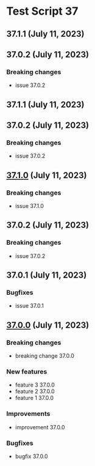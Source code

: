 # Test Script 37
## 37.1.1 (July 11, 2023)

##  37.0.2 (July 11, 2023)
### Breaking changes

* issue 37.0.2


##  37.1.1 (July 11, 2023)
##  37.0.2 (July 11, 2023)
### Breaking changes

* issue 37.0.2

##  [37.1.0](37.1.0.md) (July 11, 2023)
### Breaking changes

* issue 37.1.0

##  37.0.2 (July 11, 2023)
### Breaking changes

* issue 37.0.2


##  37.0.1 (July 11, 2023)
### Bugfixes

* issue 37.0.1


##  [37.0.0](37.0.0.md) (July 11, 2023)
### Breaking changes

* breaking change 37.0.0

### New features

* feature 3 37.0.0
* feature 2 37.0.0
* feature 1 37.0.0

### Improvements

* improvement 37.0.0

### Bugfixes

* bugfix 37.0.0

